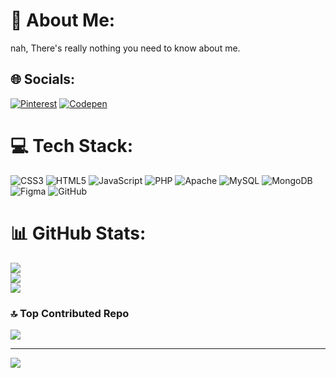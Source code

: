 # 💫 About Me:
nah, There's really nothing you need to know about me.


## 🌐 Socials:
[![Pinterest](https://img.shields.io/badge/Pinterest-%23E60023.svg?logo=Pinterest&logoColor=white)](https://pinterest.com/ryoukaijuu) [![Codepen](https://img.shields.io/badge/Codepen-000000?style=for-the-badge&logo=codepen&logoColor=white)](https://codepen.io/ryoukai-ju) 

# 💻 Tech Stack:
![CSS3](https://img.shields.io/badge/css3-%231572B6.svg?style=flat&logo=css3&logoColor=white) ![HTML5](https://img.shields.io/badge/html5-%23E34F26.svg?style=flat&logo=html5&logoColor=white) ![JavaScript](https://img.shields.io/badge/javascript-%23323330.svg?style=flat&logo=javascript&logoColor=%23F7DF1E) ![PHP](https://img.shields.io/badge/php-%23777BB4.svg?style=flat&logo=php&logoColor=white) ![Apache](https://img.shields.io/badge/apache-%23D42029.svg?style=flat&logo=apache&logoColor=white) ![MySQL](https://img.shields.io/badge/mysql-4479A1.svg?style=flat&logo=mysql&logoColor=white) ![MongoDB](https://img.shields.io/badge/MongoDB-%234ea94b.svg?style=flat&logo=mongodb&logoColor=white) ![Figma](https://img.shields.io/badge/figma-%23F24E1E.svg?style=flat&logo=figma&logoColor=white) ![GitHub](https://img.shields.io/badge/github-%23121011.svg?style=flat&logo=github&logoColor=white)
# 📊 GitHub Stats:
![](https://github-readme-stats.vercel.app/api?username=ryoukai-ju&theme=blue_navy&hide_border=false&include_all_commits=true&count_private=true)<br/>
![](https://github-readme-streak-stats.herokuapp.com/?user=ryoukai-ju&theme=blue_navy&hide_border=false)<br/>
![](https://github-readme-stats.vercel.app/api/top-langs/?username=ryoukai-ju&theme=blue_navy&hide_border=false&include_all_commits=true&count_private=true&layout=compact)

### 🔝 Top Contributed Repo
![](https://github-contributor-stats.vercel.app/api?username=ryoukai-ju&limit=5&theme=blue_navy&combine_all_yearly_contributions=true)

---
[![](https://visitcount.itsvg.in/api?id=ryoukai-ju&icon=2&color=0)](https://visitcount.itsvg.in)

<!-- Proudly created with GPRM ( https://gprm.itsvg.in ) -->
